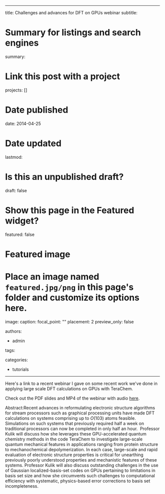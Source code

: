 
---
title: Challenges and advances for DFT on GPUs webinar
subtitle: 

# Summary for listings and search engines
summary: 

# Link this post with a project
projects: []

# Date published
date: 2014-04-25

# Date updated
lastmod: 

# Is this an unpublished draft?
draft: false

# Show this page in the Featured widget?
featured: false

# Featured image
# Place an image named `featured.jpg/png` in this page's folder and customize its options here.
image:
  caption: 
  focal_point: ""
  placement: 2
  preview_only: false

authors:
- admin

tags:

categories:
- tutorials

---
Here's a link to a recent webinar I gave on some recent work we've done in applying large scale DFT calculations on GPUs with TeraChem.


Check out the PDF slides and MP4 of the webinar with audio [here](http://www.gputechconf.com/gtcnew/on-demand-gtc.php?searchByKeyword=dft+calculations&searchItems=&sessionTopic=&sessionEvent=4&sessionYear=2014&sessionFormat=&submit=&select "webinar").


Abstract:Recent advances in reformulating electronic structure algorithms for stream processors such as graphical processing units have made DFT calculations on systems comprising up to *O*(103) atoms feasible. Simulations on such systems that previously required half a week on traditional processors can now be completed in only half an hour.  Professor Kulik will discuss how she leverages these GPU-accelerated quantum chemistry methods in the code TeraChem to investigate large-scale quantum mechanical features in applications ranging from protein structure to mechanochemical depolymerization. In each case, large-scale and rapid evaluation of electronic structure properties is critical for unearthing previously poorly understood properties and mechanistic features of these systems. Professor Kulik will also discuss outstanding challenges in the use of Gaussian localized-basis-set codes on GPUs pertaining to limitations in basis set size and how she circumvents such challenges to computational efficiency with systematic, physics-based error corrections to basis set incompleteness.


